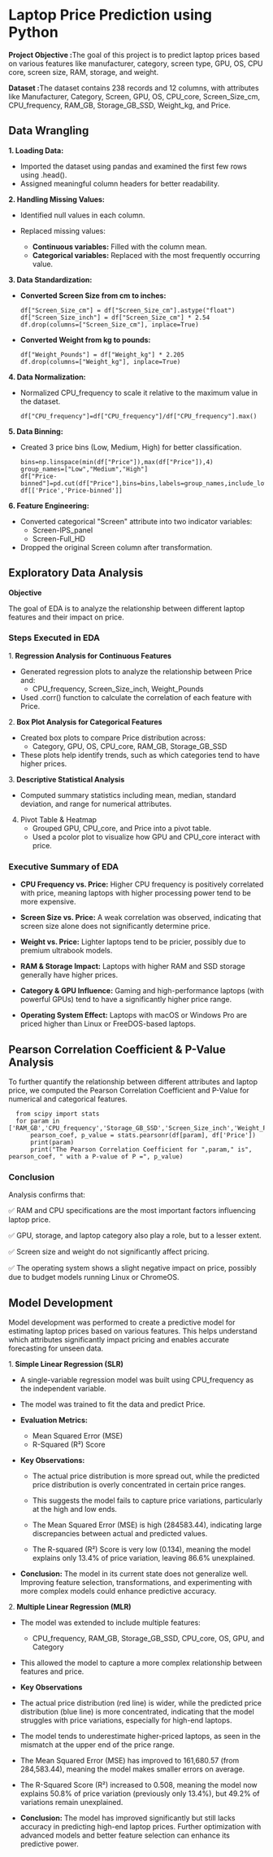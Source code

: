 # Laptop Price Prediction using Python

<b>Project Objective :</b>The goal of this project is to predict laptop prices based on various features like manufacturer, category, screen type, GPU, OS, CPU core, screen size, RAM, storage, and weight.

<b>Dataset :</b>The dataset contains 238 records and 12 columns, with attributes like Manufacturer, Category, Screen, GPU, OS, CPU_core, Screen_Size_cm, CPU_frequency, RAM_GB, Storage_GB_SSD, Weight_kg, and Price.

## Data Wrangling
<b>1. Loading Data:</b>
- Imported the dataset using pandas and examined the first few rows using .head().
- Assigned meaningful column headers for better readability.

<b>2. Handling Missing Values:</b>
- Identified null values in each column.
- Replaced missing values:
  
    - <b>Continuous variables:</b> Filled with the column mean.
    - <b>Categorical variables:</b> Replaced with the most frequently occurring value.

 <b>3. Data Standardization:</b>
 
 - <b>Converted Screen Size from cm to inches:</b>
 
       df["Screen_Size_cm"] = df["Screen_Size_cm"].astype("float")
       df["Screen_Size_inch"] = df["Screen_Size_cm"] * 2.54
       df.drop(columns=["Screen_Size_cm"], inplace=True)
   
- <b>Converted Weight from kg to pounds:</b>

      df["Weight_Pounds"] = df["Weight_kg"] * 2.205
      df.drop(columns=["Weight_kg"], inplace=True)

<b>4. Data Normalization:</b>
- Normalized CPU_frequency to scale it relative to the maximum value in the dataset.

      df["CPU_frequency"]=df["CPU_frequency"]/df["CPU_frequency"].max()

<b>5. Data Binning:</b>
- Created 3 price bins (Low, Medium, High) for better classification.

      bins=np.linspace(min(df["Price"]),max(df["Price"]),4)
      group_names=["Low","Medium","High"]
      df["Price-binned"]=pd.cut(df["Price"],bins=bins,labels=group_names,include_lowest=True)
      df[['Price','Price-binned']]

<b>6. Feature Engineering:</b>
- Converted categorical "Screen" attribute into two indicator variables:
     - Screen-IPS_panel
     - Screen-Full_HD
- Dropped the original Screen column after transformation.

## Exploratory Data Analysis
<b>Objective</b>

The goal of EDA is to analyze the relationship between different laptop features and their impact on price. 

### Steps Executed in EDA</b>

1.<b> Regression Analysis for Continuous Features</b>
   - Generated regression plots to analyze the relationship between Price and:
      - CPU_frequency, Screen_Size_inch, Weight_Pounds
   - Used .corr() function to calculate the correlation of each feature with Price.

2.<b> Box Plot Analysis for Categorical Features</b>
   - Created box plots to compare Price distribution across:
     - Category, GPU, OS, CPU_core, RAM_GB, Storage_GB_SSD
   - These plots help identify trends, such as which categories tend to have higher prices.

3.<b> Descriptive Statistical Analysis</b>
   - Computed summary statistics including mean, median, standard deviation, and range for numerical attributes.
  
4. Pivot Table & Heatmap
   - Grouped GPU, CPU_core, and Price into a pivot table.
   - Used a pcolor plot to visualize how GPU and CPU_core interact with price.

### Executive Summary of EDA

- <b>CPU Frequency vs. Price:</b> Higher CPU frequency is positively correlated with price, meaning laptops with higher processing power tend to be more expensive.
  
- <b>Screen Size vs. Price:</b> A weak correlation was observed, indicating that screen size alone does not significantly determine price.
  
- <b>Weight vs. Price:</b> Lighter laptops tend to be pricier, possibly due to premium ultrabook models.
  
- <b>RAM & Storage Impact:</b> Laptops with higher RAM and SSD storage generally have higher prices.
  
- <b>Category & GPU Influence:</b> Gaming and high-performance laptops (with powerful GPUs) tend to have a significantly higher price range.
  
- <b>Operating System Effect:</b> Laptops with macOS or Windows Pro are priced higher than Linux or FreeDOS-based laptops.
  

## Pearson Correlation Coefficient & P-Value Analysis

To further quantify the relationship between different attributes and laptop price, we computed the Pearson Correlation Coefficient and P-Value for numerical and categorical features.

      from scipy import stats
      for param in ['RAM_GB','CPU_frequency','Storage_GB_SSD','Screen_Size_inch','Weight_Pounds','CPU_core','OS','GPU','Category']:
          pearson_coef, p_value = stats.pearsonr(df[param], df['Price'])
          print(param)
          print("The Pearson Correlation Coefficient for ",param," is", pearson_coef, " with a P-value of P =", p_value)

### Conclusion

Analysis confirms that: 

✅ RAM and CPU specifications are the most important factors influencing laptop price.

✅ GPU, storage, and laptop category also play a role, but to a lesser extent.

✅ Screen size and weight do not significantly affect pricing.

✅ The operating system shows a slight negative impact on price, possibly due to budget models running Linux or ChromeOS.

## Model Development

Model development was performed to create a predictive model for estimating laptop prices based on various features. This helps understand which attributes significantly impact pricing and enables accurate forecasting for unseen data.

1.<b> Simple Linear Regression (SLR)</b>

- A single-variable regression model was built using CPU_frequency as the independent variable.
  
- The model was trained to fit the data and predict Price.
  
- <b>Evaluation Metrics:</b>

   - Mean Squared Error (MSE)
   - R-Squared (R²) Score
     
- <b>Key Observations:</b>

   - The actual price distribution is more spread out, while the predicted price distribution is overly concentrated in certain price ranges.
     
   - This suggests the model fails to capture price variations, particularly at the high and low ends.
     
   - The Mean Squared Error (MSE) is high (284583.44), indicating large discrepancies between actual and predicted values.
     
   - The R-squared (R²) Score is very low (0.134), meaning the model explains only 13.4% of price variation, leaving 86.6% unexplained.

- <b>Conclusion:</b>
The model in its current state does not generalize well. Improving feature selection, transformations, and experimenting with more complex models could enhance predictive accuracy.

2.<b> Multiple Linear Regression (MLR)</b>
- The model was extended to include multiple features:
  - CPU_frequency, RAM_GB, Storage_GB_SSD, CPU_core, OS, GPU, and Category
- This allowed the model to capture a more complex relationship between features and price.

- <b>Key Observations</b>

- The actual price distribution (red line) is wider, while the predicted price distribution (blue line) is more concentrated, indicating that the model struggles with price variations, especially for high-end laptops.
  
- The model tends to underestimate higher-priced laptops, as seen in the mismatch at the upper end of the price range.
  
- The Mean Squared Error (MSE) has improved to 161,680.57 (from 284,583.44), meaning the model makes smaller errors on average.
  
- The R-Squared Score (R²) increased to 0.508, meaning the model now explains 50.8% of price variation (previously only 13.4%), but 49.2% of variations remain unexplained.

- <b>Conclusion:</b>
The model has improved significantly but still lacks accuracy in predicting high-end laptop prices. Further optimization with advanced models and better feature selection can enhance its predictive power.
      



